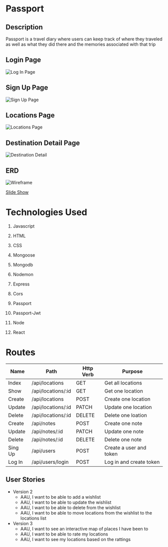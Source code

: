 # Passport

## Description

Passport is a travel diary where users can keep track of where they traveled as well as what they did there and the memories associated with that trip

## Login Page
![Log In Page](assets/LogIn.png)


## Sign Up Page
![Sign Up Page](assets/SignUp.png)


## Locations Page
![Locations Page](assets/MyDestinations.png)


## Destination Detail Page
![Destination Detail](assets/DestinationDetail.png)

## ERD
![Wireframe](assets/ERD.jpeg)


[Slide Show](https://docs.google.com/presentation/d/1rvcr-buYfBZFSCqZEOmnaqw9-EmvTFUklsb2EMRC8g8/edit#slide=id.p)



# Technologies Used

1. Javascript

2.  HTML

3.  CSS

4.  Mongoose

5.  Mongodb

6.  Nodemon

7. Express

8. Cors

9. Passport

10. Passport-Jwt

11. Node

12. React

#  Routes 
| Name | Path | Http Verb | Purpose |
| --- | --- | --- | --- |
| Index | /api/locations | GET | Get all locations |
| Show | /api/locations/:id | GET | Get one location |
| Create | /api/locations | POST | Create one location |
| Update | /api/locations/:id | PATCH | Update one location |
| Delete | /api/locations/:id | DELETE | Delete one loation |
| Create | /api/notes | POST | Create one note |
| Update | /api/notes/:id | PATCH | Update one note |
| Delete | /api/notes/:id | DELETE | Delete one note |
| Sing Up | /api/users | POST | Create a user and token |
| Log In | /api/users/login | POST | Log in and create token |

## User Stories
- Version 2
    - AAU, I want to be able to add a wishlist
    - AAU, I want to be able to update the wishlist
    - AAU, I want to be able to delete from the wishlist
    - AAU, I want to be able to move locations from the wishlist to the locations list    
- Version 3
    - AAU, I want to see an interactive map of places I have been to
    - AAU, I want to be able to rate my locations 
    - AAU, I want to see my locations based on the rattings